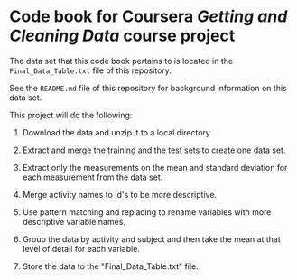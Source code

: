 # Code book for Coursera *Getting and Cleaning Data* course project

The data set that this code book pertains to is located in the `Final_Data_Table.txt` file of this repository.

See the `README.md` file of this repository for background information on this data set.

This project will do the following:

1) Download the data and unzip it to a local directory

2) Extract and merge the training and the test sets to create one data set.

3) Extract only the measurements on the mean and standard deviation for each measurement from the data set.

4) Merge activity names to Id's to be more descriptive.

5) Use pattern matching and replacing to rename variables with more descriptive variable names.

6) Group the data by activity and subject and then take the mean at that level of detail for each variable.

7) Store the data to the "Final_Data_Table.txt" file.
